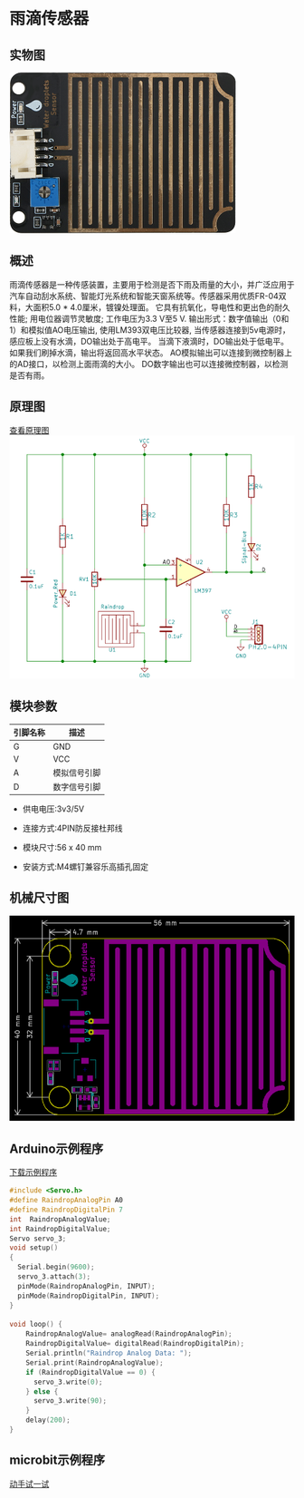 # 雨滴传感器 

## 实物图

![实物图](water_droplets_sensor/water_droplets_sensor.png)

## 概述

​		雨滴传感器是一种传感装置，主要用于检测是否下雨及雨量的大小，并广泛应用于汽车自动刮水系统、智能灯光系统和智能天窗系统等。传感器采用优质FR-04双料，大面积5.0 * 4.0厘米，镀镍处理面。 它具有抗氧化，导电性和更出色的耐久性能; 用电位器调节灵敏度; 工作电压为3.3 V至5 V. 输出形式：数字值输出（0和1）和模拟值AO电压输出, 使用LM393双电压比较器, 当传感器连接到5v电源时，感应板上没有水滴，DO输出处于高电平。 当滴下液滴时，DO输出处于低电平。 如果我们刷掉水滴，输出将返回高水平状态。 AO模拟输出可以连接到微控制器上的AD接口，以检测上面雨滴的大小。 DO数字输出也可以连接微控制器，以检测是否有雨。

## 原理图

[查看原理图](water_droplets_sensor/water_droplets_sensor_schematic.pdf) 
![原理图](water_droplets_sensor/water_droplets_sensor_schematic.png)

## 模块参数
| 引脚名称 | 描述         |
| -------- | ------------ |
| G        | GND          |
| V        | VCC          |
| A        | 模拟信号引脚 |
| D        | 数字信号引脚 |
- 供电电压:3v3/5V

- 连接方式:4PIN防反接杜邦线

- 模块尺寸:56 x 40 mm

- 安装方式:M4螺钉兼容乐高插孔固定


## 机械尺寸图

![机械尺寸图](water_droplets_sensor/water_droplets_sensor_assembly.png)

## Arduino示例程序

[下载示例程序](water_droplets_sensor/water_droplets_sensor.zip)

```c++
#include <Servo.h>
#define RaindropAnalogPin A0
#define RaindropDigitalPin 7
int  RaindropAnalogValue;
int RaindropDigitalValue;
Servo servo_3;
void setup()
{
  Serial.begin(9600);
  servo_3.attach(3);
  pinMode(RaindropAnalogPin, INPUT);
  pinMode(RaindropDigitalPin, INPUT);
}

void loop() {
    RaindropAnalogValue= analogRead(RaindropAnalogPin);
    RaindropDigitalValue= digitalRead(RaindropDigitalPin);
    Serial.println("Raindrop Analog Data: ");
    Serial.print(RaindropAnalogValue);
    if (RaindropDigitalValue == 0) {
      servo_3.write(0);
    } else {
      servo_3.write(90);
    }
    delay(200);
}
```

## microbit示例程序

<a href="https://makecode.microbit.org/_eMYca0KRdeTd" target="_blank">动手试一试</a>